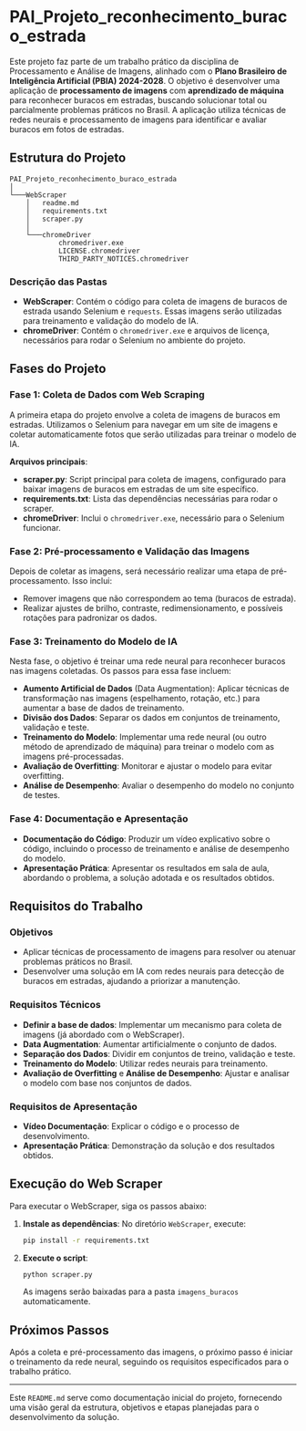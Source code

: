 # PAI_Projeto_reconhecimento_buraco_estrada

Este projeto faz parte de um trabalho prático da disciplina de Processamento e Análise de Imagens, alinhado com o **Plano Brasileiro de Inteligência Artificial (PBIA) 2024-2028**. O objetivo é desenvolver uma aplicação de **processamento de imagens** com **aprendizado de máquina** para reconhecer buracos em estradas, buscando solucionar total ou parcialmente problemas práticos no Brasil. A aplicação utiliza técnicas de redes neurais e processamento de imagens para identificar e avaliar buracos em fotos de estradas.

## Estrutura do Projeto

```plaintext
PAI_Projeto_reconhecimento_buraco_estrada
│
└───WebScraper
    │   readme.md
    │   requirements.txt
    │   scraper.py
    │
    └───chromeDriver
            chromedriver.exe
            LICENSE.chromedriver
            THIRD_PARTY_NOTICES.chromedriver
```

### Descrição das Pastas

- **WebScraper**: Contém o código para coleta de imagens de buracos de estrada usando Selenium e `requests`. Essas imagens serão utilizadas para treinamento e validação do modelo de IA.
- **chromeDriver**: Contém o `chromedriver.exe` e arquivos de licença, necessários para rodar o Selenium no ambiente do projeto.

## Fases do Projeto

### Fase 1: Coleta de Dados com Web Scraping
A primeira etapa do projeto envolve a coleta de imagens de buracos em estradas. Utilizamos o Selenium para navegar em um site de imagens e coletar automaticamente fotos que serão utilizadas para treinar o modelo de IA.

**Arquivos principais**:
- **scraper.py**: Script principal para coleta de imagens, configurado para baixar imagens de buracos em estradas de um site específico.
- **requirements.txt**: Lista das dependências necessárias para rodar o scraper.
- **chromeDriver**: Inclui o `chromedriver.exe`, necessário para o Selenium funcionar.

### Fase 2: Pré-processamento e Validação das Imagens
Depois de coletar as imagens, será necessário realizar uma etapa de pré-processamento. Isso inclui:
- Remover imagens que não correspondem ao tema (buracos de estrada).
- Realizar ajustes de brilho, contraste, redimensionamento, e possíveis rotações para padronizar os dados.

### Fase 3: Treinamento do Modelo de IA
Nesta fase, o objetivo é treinar uma rede neural para reconhecer buracos nas imagens coletadas. Os passos para essa fase incluem:
- **Aumento Artificial de Dados** (Data Augmentation): Aplicar técnicas de transformação nas imagens (espelhamento, rotação, etc.) para aumentar a base de dados de treinamento.
- **Divisão dos Dados**: Separar os dados em conjuntos de treinamento, validação e teste.
- **Treinamento do Modelo**: Implementar uma rede neural (ou outro método de aprendizado de máquina) para treinar o modelo com as imagens pré-processadas.
- **Avaliação de Overfitting**: Monitorar e ajustar o modelo para evitar overfitting.
- **Análise de Desempenho**: Avaliar o desempenho do modelo no conjunto de testes.

### Fase 4: Documentação e Apresentação
- **Documentação do Código**: Produzir um vídeo explicativo sobre o código, incluindo o processo de treinamento e análise de desempenho do modelo.
- **Apresentação Prática**: Apresentar os resultados em sala de aula, abordando o problema, a solução adotada e os resultados obtidos.

## Requisitos do Trabalho

### Objetivos
- Aplicar técnicas de processamento de imagens para resolver ou atenuar problemas práticos no Brasil.
- Desenvolver uma solução em IA com redes neurais para detecção de buracos em estradas, ajudando a priorizar a manutenção.

### Requisitos Técnicos
- **Definir a base de dados**: Implementar um mecanismo para coleta de imagens (já abordado com o WebScraper).
- **Data Augmentation**: Aumentar artificialmente o conjunto de dados.
- **Separação dos Dados**: Dividir em conjuntos de treino, validação e teste.
- **Treinamento do Modelo**: Utilizar redes neurais para treinamento.
- **Avaliação de Overfitting** e **Análise de Desempenho**: Ajustar e analisar o modelo com base nos conjuntos de dados.

### Requisitos de Apresentação
- **Vídeo Documentação**: Explicar o código e o processo de desenvolvimento.
- **Apresentação Prática**: Demonstração da solução e dos resultados obtidos.

## Execução do Web Scraper

Para executar o WebScraper, siga os passos abaixo:

1. **Instale as dependências**: No diretório `WebScraper`, execute:
   ```bash
   pip install -r requirements.txt
   ```

2. **Execute o script**:
   ```bash
   python scraper.py
   ```
   As imagens serão baixadas para a pasta `imagens_buracos` automaticamente.

## Próximos Passos

Após a coleta e pré-processamento das imagens, o próximo passo é iniciar o treinamento da rede neural, seguindo os requisitos especificados para o trabalho prático.

---

Este `README.md` serve como documentação inicial do projeto, fornecendo uma visão geral da estrutura, objetivos e etapas planejadas para o desenvolvimento da solução.
